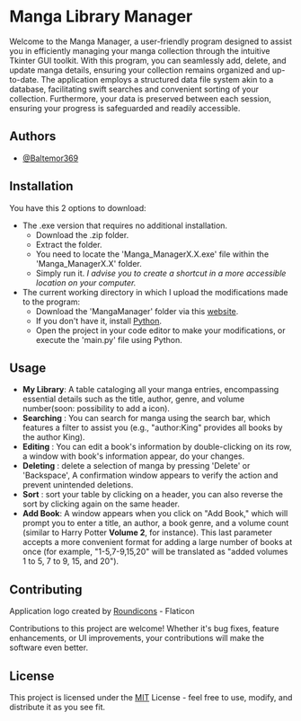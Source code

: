 
# Manga Library Manager

Welcome to the Manga Manager, a user-friendly program designed to assist you in efficiently managing your manga collection through the intuitive Tkinter GUI toolkit. With this program, you can seamlessly add, delete, and update manga details, ensuring your collection remains organized and up-to-date. The application employs a structured data file system akin to a database, facilitating swift searches and convenient sorting of your collection. Furthermore, your data is preserved between each session, ensuring your progress is safeguarded and readily accessible.


## Authors

- [@Baltemor369](https://github.com/Baltemor369)

## Installation

You have this 2 options to download:

- The .exe version that requires no additional installation.
    - Download the .zip folder.
    - Extract the folder.
    - You need to locate the 'Manga_ManagerX.X.exe' file within the 'Manga_ManagerX.X' folder.
    - Simply run it.
    *I advise you to create a shortcut in a more accessible location on your computer.*
- The current working directory in which I upload the modifications made to the program:
    - Download the 'MangaManager' folder via this [website](https://download-directory.github.io/).
    - If you don't have it, install [Python](https://www.python.org/downloads/).
    - Open the project in your code editor to make your modifications, or execute the 'main.py' file using Python.
## Usage

- **My Library**: A table cataloging all your manga entries, encompassing essential details such as the title, author, genre, and volume number(soon: possibility to add a icon). 
- **Searching** : You can search for manga using the search bar, which features a filter to assist you (e.g., "author:King" provides all books by the author King). 
- **Editing** : You can edit a book's information by double-clicking on its row, a window with book's information appear, do your changes.
- **Deleting** : delete a selection of manga by pressing 'Delete' or 'Backspace', A confirmation window appears to verify the action and prevent unintended deletions.
- **Sort** :  sort your table by clicking on a header, you can also reverse the sort by clicking again on the same header.
- **Add Book**: A window appears when you click on "Add Book," which will prompt you to enter a title, an author, a book genre, and a volume count (similar to Harry Potter __Volume 2__, for instance). This last parameter accepts a more convenient format for adding a large number of books at once (for example, "1-5,7-9,15,20" will be translated as "added volumes 1 to 5, 7 to 9, 15, and 20").
## Contributing

Application logo created by [Roundicons](https://www.flaticon.com/fr/auteurs/roundicons) - Flaticon

Contributions to this project are welcome! Whether it's bug fixes, feature enhancements, or UI improvements, your contributions will make the software even better.


## License

This project is licensed under the [MIT](https://choosealicense.com/licenses/mit/) License - feel free to use, modify, and distribute it as you see fit.


